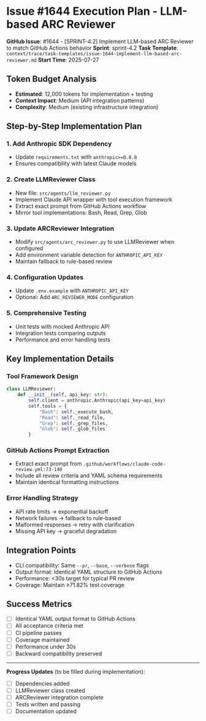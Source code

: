 # Issue #1644 Execution Plan - LLM-based ARC Reviewer

**GitHub Issue**: #1644 - [SPRINT-4.2] Implement LLM-based ARC Reviewer to match GitHub Actions behavior
**Sprint**: sprint-4.2
**Task Template**: `context/trace/task-templates/issue-1644-implement-llm-based-arc-reviewer.md`
**Start Time**: 2025-07-27

## Token Budget Analysis
- **Estimated**: 12,000 tokens for implementation + testing
- **Context Impact**: Medium (API integration patterns)
- **Complexity**: Medium (existing infrastructure integration)

## Step-by-Step Implementation Plan

### 1. Add Anthropic SDK Dependency
- Update `requirements.txt` with `anthropic>=0.8.0`
- Ensures compatibility with latest Claude models

### 2. Create LLMReviewer Class
- New file: `src/agents/llm_reviewer.py`
- Implement Claude API wrapper with tool execution framework
- Extract exact prompt from GitHub Actions workflow
- Mirror tool implementations: Bash, Read, Grep, Glob

### 3. Update ARCReviewer Integration
- Modify `src/agents/arc_reviewer.py` to use LLMReviewer when configured
- Add environment variable detection for `ANTHROPIC_API_KEY`
- Maintain fallback to rule-based review

### 4. Configuration Updates
- Update `.env.example` with `ANTHROPIC_API_KEY`
- Optional: Add `ARC_REVIEWER_MODE` configuration

### 5. Comprehensive Testing
- Unit tests with mocked Anthropic API
- Integration tests comparing outputs
- Performance and error handling tests

## Key Implementation Details

### Tool Framework Design
```python
class LLMReviewer:
    def __init__(self, api_key: str):
        self.client = anthropic.Anthropic(api_key=api_key)
        self.tools = {
            "Bash": self._execute_bash,
            "Read": self._read_file,
            "Grep": self._grep_files,
            "Glob": self._glob_files
        }
```

### GitHub Actions Prompt Extraction
- Extract exact prompt from `.github/workflows/claude-code-review.yml:73-140`
- Include all review criteria and YAML schema requirements
- Maintain identical formatting instructions

### Error Handling Strategy
- API rate limits → exponential backoff
- Network failures → fallback to rule-based
- Malformed responses → retry with clarification
- Missing API key → graceful degradation

## Integration Points
- CLI compatibility: Same `--pr`, `--base`, `--verbose` flags
- Output format: Identical YAML structure to GitHub Actions
- Performance: <30s target for typical PR review
- Coverage: Maintain ≥71.82% test coverage

## Success Metrics
- [ ] Identical YAML output format to GitHub Actions
- [ ] All acceptance criteria met
- [ ] CI pipeline passes
- [ ] Coverage maintained
- [ ] Performance under 30s
- [ ] Backward compatibility preserved

---
**Progress Updates** (to be filled during implementation):
- [ ] Dependencies added
- [ ] LLMReviewer class created
- [ ] ARCReviewer integration complete
- [ ] Tests written and passing
- [ ] Documentation updated
